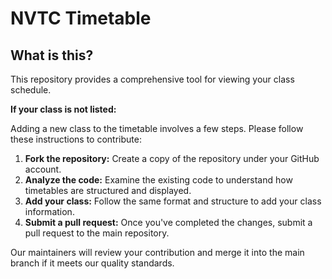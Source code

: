 # NVTC Timetable

## What is this?

This repository provides a comprehensive tool for viewing your class schedule.

**If your class is not listed:**

Adding a new class to the timetable involves a few steps. Please follow these instructions to contribute:

1. **Fork the repository:** Create a copy of the repository under your GitHub account.
2. **Analyze the code:** Examine the existing code to understand how timetables are structured and displayed.
3. **Add your class:** Follow the same format and structure to add your class information.
4. **Submit a pull request:** Once you've completed the changes, submit a pull request to the main repository.

Our maintainers will review your contribution and merge it into the main branch if it meets our quality standards.
